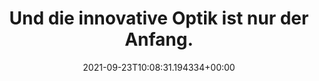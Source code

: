 ---
date: '2021-09-23T10:08:31.194334+00:00'
found_at: '2014-12-10'
found_url: http://www.ford.de/Pkw-Modelle/FordFocus
title: Und die innovative Optik ist nur der Anfang.
---